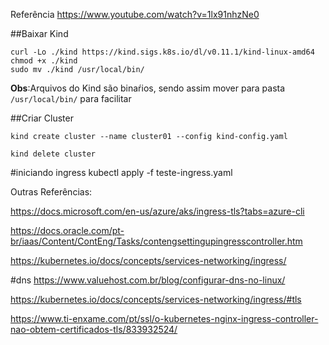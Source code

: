 Referência
https://www.youtube.com/watch?v=1lx91nhzNe0


##Baixar Kind
```
curl -Lo ./kind https://kind.sigs.k8s.io/dl/v0.11.1/kind-linux-amd64
chmod +x ./kind
sudo mv ./kind /usr/local/bin/
```
**Obs**:Arquivos do Kind são binaŕios, sendo assim mover para pasta `/usr/local/bin/` para facilitar

##Criar Cluster
```
kind create cluster --name cluster01 --config kind-config.yaml
```

```
kind delete cluster
```

#iniciando ingress
kubectl apply -f teste-ingress.yaml









Outras Referências:

https://docs.microsoft.com/en-us/azure/aks/ingress-tls?tabs=azure-cli

https://docs.oracle.com/pt-br/iaas/Content/ContEng/Tasks/contengsettingupingresscontroller.htm

https://kubernetes.io/docs/concepts/services-networking/ingress/

#dns
https://www.valuehost.com.br/blog/configurar-dns-no-linux/

https://kubernetes.io/docs/concepts/services-networking/ingress/#tls

https://www.ti-enxame.com/pt/ssl/o-kubernetes-nginx-ingress-controller-nao-obtem-certificados-tls/833932524/
